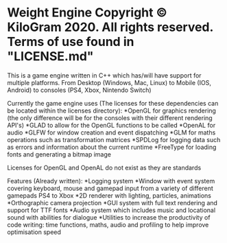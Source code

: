 # Weight Engine Copyright &copy; KiloGram 2020. All rights reserved. Terms of use found in "LICENSE.md"

This is a game engine written in C++ which has/will have support for multiple platforms. From Desktop (Windows, Mac, Linux) to Mobile (IOS, Android) to consoles (PS4, Xbox, Nintendo Switch)

Currently the game engine uses (The licenses for these dependencies can be located within the licenses directory):
*OpenGL for graphics rendering (the only difference will be for the consoles with their different rendering API's)
*GLAD to allow for the OpenGL functions to be called
*OpenAL for audio
*GLFW for window creation and event dispatching
*GLM for maths operations such as transformation matrices
*SPDLog for logging data such as errors and information about the current runtime
*FreeType for loading fonts and generating a bitmap image

Licenses for OpenGL and OpenAL do not exist as they are standards

Features (Already written):
*Logging system
*Window with event system covering keyboard, mouse and gamepad input from a variety of different gamepads PS4 to Xbox
*2D renderer with lighting, particles, animations
*Orthographic camera projection
*GUI system with full text rendering and support for TTF fonts
*Audio system which includes music and locational sound with abilities for dialogue
*Utilities to increase the productivity of code writing: time functions, maths, audio and profiling to help improve optimisation speed
